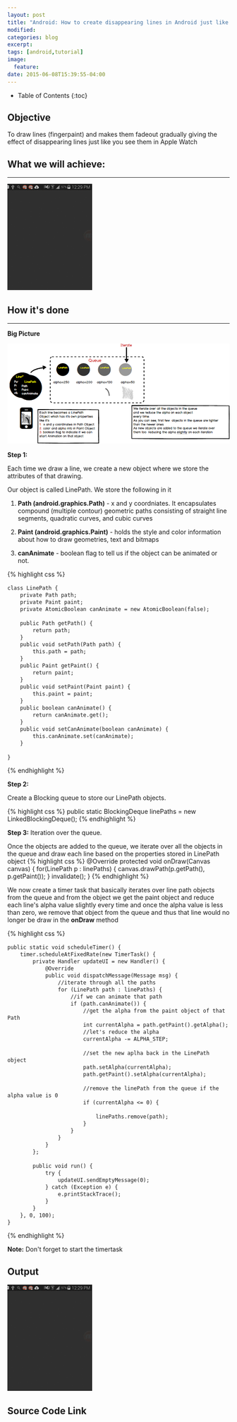 ```yaml
---
layout: post
title: "Android: How to create disappearing lines in Android just like Apple watch when you finger paint"
modified:
categories: blog
excerpt:
tags: [android,tutorial]
image:
  feature:
date: 2015-06-08T15:39:55-04:00
---
```

* Table of Contents
{:toc}

## Objective
To draw lines (fingerpaint) and makes them fadeout gradually giving the effect of disappearing lines just like you see them in Apple Watch

## What we will achieve:
---

![](/images/this/android/output.gif)


## How it's done
---

**Big Picture**

![](/images/this/android/disappearing_lines.png)


**Step 1:**

Each time we draw a line, we create a new object where we store the attributes of that drawing. 

Our object is called LinePath. We store the following in it

1. **Path (android.graphics.Path)** - x and y coordniates. It encapsulates compound (multiple contour) geometric paths consisting of straight line segments, quadratic curves, and cubic curves

2. **Paint (android.graphics.Paint)** -  holds the style and color information about how to draw geometries, text and bitmaps

3. **canAnimate** - boolean flag to tell us if the object can be animated or not. 

 {% highlight css %}
  
    class LinePath {
        private Path path;
        private Paint paint;
        private AtomicBoolean canAnimate = new AtomicBoolean(false);

        public Path getPath() {
            return path;
        }
        public void setPath(Path path) {
            this.path = path;
        }
        public Paint getPaint() {
            return paint;
        }
        public void setPaint(Paint paint) {
            this.paint = paint;
        }
        public boolean canAnimate() {
            return canAnimate.get();
        }
        public void setCanAnimate(boolean canAnimate) {
            this.canAnimate.set(canAnimate);
        }

    }

  {% endhighlight %}
  
  
  **Step 2:**
  
  Create a Blocking queue to store our LinePath objects.
   
  {% highlight css %}
   public static BlockingDeque<LinePath> linePaths = new LinkedBlockingDeque<LinePath>();
  {% endhighlight %}
  
  
  **Step 3:**
  Iteration over the queue.
   
  Once the objects are added to the queue, we iterate over all the objects in the queue and draw each line based on the properties stored in LinePath object
    {% highlight css %}
    @Override
    protected void onDraw(Canvas canvas) {
        for(LinePath p : linePaths) {
            canvas.drawPath(p.getPath(), p.getPaint());
        }
        invalidate();
    }
     {% endhighlight %}
  
  We now create a timer task that basically iterates over line path objects from the queue and from the object we get the paint object and reduce each line's alpha value slightly every time and once the alpha value is less than zero, we remove that object from the queue and thus that line would no longer be draw in the **onDraw** method
  
   {% highlight css %}
   
    public static void scheduleTimer() {
        timer.scheduleAtFixedRate(new TimerTask() {
            private Handler updateUI = new Handler() {
                @Override
                public void dispatchMessage(Message msg) {
                    //iterate through all the paths
                    for (LinePath path : linePaths) {
                        //if we can animate that path
                        if (path.canAnimate()) {
                            //get the alpha from the paint object of that Path
                            int currentAlpha = path.getPaint().getAlpha();
                            //let's reduce the alpha
                            currentAlpha -= ALPHA_STEP;

                            //set the new aplha back in the LinePath object
                            path.setAlpha(currentAlpha);
                            path.getPaint().setAlpha(currentAlpha);

                            //remove the linePath from the queue if the alpha value is 0
                            if (currentAlpha <= 0) {

                                linePaths.remove(path);
                            }
                        }
                    }
                }
            };

            public void run() {
                try {
                    updateUI.sendEmptyMessage(0);
                } catch (Exception e) {
                    e.printStackTrace();
                }
            }
        }, 0, 100);
    }
  {% endhighlight %}
  
  **Note:** Don't forget to start the timertask 
  
## Output 
  
  ![](/images/this/android/output.gif)
  
## Source Code Link
